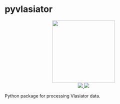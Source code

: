 # pyvlasiator

<p align="center">
  <img src="https://raw.githubusercontent.com/henry2004y/Vlasiator.jl/master/docs/src/assets/logo.png" height="200"><br>
  <a href="https://github.com/henry2004y/pyvlasiator/actions">
    <img src="https://github.com/henry2004y/pyvlasiator/actions/workflows/CI.yml/badge.svg">
  </a>
  <a href="https://app.codecov.io/gh/henry2004y/pyvlasiator/">
    <img src="https://img.shields.io/codecov/c/github/henry2004y/pyvlasiator">
  </a>
</p>

Python package for processing Vlasiator data.
